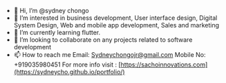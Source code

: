 - 👋 Hi, I’m @sydney chongo
- 👀 I’m interested in business development, User interface design, Digital System Design, Web and mobile app development,
Sales and marketing
- 🌱 I’m currently learning flutter.
- 💞️ I’m looking to collaborate on any projects related to software development
- 📫 How to reach me
       Email: Sydneychongojr@gmail.com
       Mobile No: +919035980451
       For more info visit : [https://sachoinnovations.com](https://sydneycho.github.io/portfolio/)

<!---
sydneycho/sydneycho is a ✨ special ✨ repository because its `README.md` (this file) appears on your GitHub profile.
You can click the Preview link to take a look at your changes.
--->
